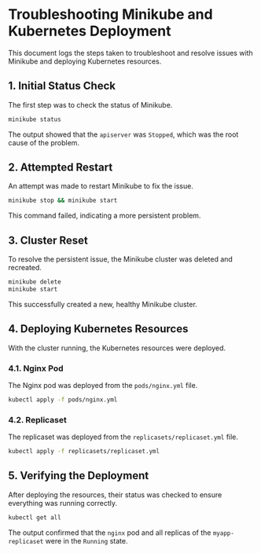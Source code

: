 # Troubleshooting Minikube and Kubernetes Deployment

This document logs the steps taken to troubleshoot and resolve issues with Minikube and deploying Kubernetes resources.

## 1. Initial Status Check

The first step was to check the status of Minikube.

```bash
minikube status
```

The output showed that the `apiserver` was `Stopped`, which was the root cause of the problem.

## 2. Attempted Restart

An attempt was made to restart Minikube to fix the issue.

```bash
minikube stop && minikube start
```

This command failed, indicating a more persistent problem.

## 3. Cluster Reset

To resolve the persistent issue, the Minikube cluster was deleted and recreated.

```bash
minikube delete
minikube start
```

This successfully created a new, healthy Minikube cluster.

## 4. Deploying Kubernetes Resources

With the cluster running, the Kubernetes resources were deployed.

### 4.1. Nginx Pod

The Nginx pod was deployed from the `pods/nginx.yml` file.

```bash
kubectl apply -f pods/nginx.yml
```

### 4.2. Replicaset

The replicaset was deployed from the `replicasets/replicaset.yml` file.

```bash
kubectl apply -f replicasets/replicaset.yml
```

## 5. Verifying the Deployment

After deploying the resources, their status was checked to ensure everything was running correctly.

```bash
kubectl get all
```

The output confirmed that the `nginx` pod and all replicas of the `myapp-replicaset` were in the `Running` state.
